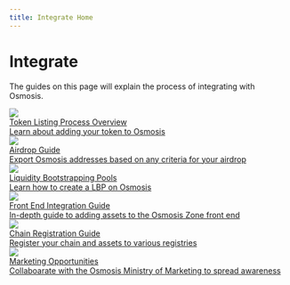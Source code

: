 ```yaml
---
title: Integrate Home
---
```


# Integrate

The guides on this page will explain the process of integrating with Osmosis.


<div class="cards twoColumn">
  <a href="token-listings.html" class="card">
    <img src="/img/coin.svg" class="filter-icon"/>
    <div class="title">
     Token Listing Process Overview
    </div>
    <div class="text">
      Learn about adding your token to Osmosis
    </div>
  </a>
  <a href="airdrops.html" class="card">
    <img src="/img/parachute.svg" class="filter-icon"/>
    <div class="title">
     Airdrop Guide
    </div>
    <div class="text">
      Export Osmosis addresses based on any criteria for your airdrop
    </div>
  </a>
  <a href="lbp.html" class="card">
    <img src="/img/pool.svg" class="filter-icon"/>
    <div class="title">
     Liquidity Bootstrapping Pools
    </div>
    <div class="text">
      Learn how to create a LBP on Osmosis
    </div>
  </a>
    <a href="frontend.html" class="card">
    <img src="/img/frontend.svg" class="filter-icon"/>
    <div class="title">
     Front End Integration Guide 
    </div>
    <div class="text">
      In-depth guide to adding assets to the Osmosis Zone front end
    </div>
  </a>
    <a href="registration.html" class="card">
    <img src="/img/registration.svg" class="filter-icon"/>
    <div class="title">
     Chain Registration Guide
    </div>
    <div class="text">
      Register your chain and assets to various registries
    </div>
  </a>
      <a href="marketing.html" class="card">
    <img src="/img/marketing.svg" class="filter-icon"/>
    <div class="title">
     Marketing Opportunities
    </div>
    <div class="text">
      Collaboarate with the Osmosis Ministry of Marketing to spread awareness
    </div>
  </a>

</div>

